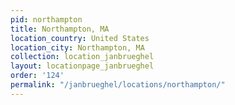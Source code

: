 ```yaml
---
pid: northampton
title: Northampton, MA
location_country: United States
location_city: Northampton, MA
collection: location_janbrueghel
layout: locationpage_janbrueghel
order: '124'
permalink: "/janbrueghel/locations/northampton/"
---
```

